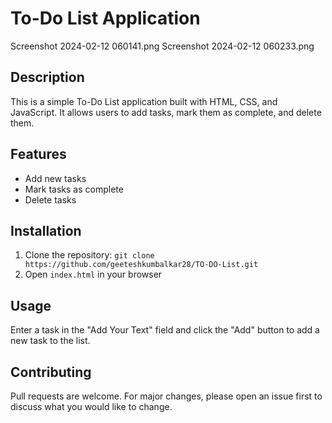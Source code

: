 # To-Do List Application

Screenshot 2024-02-12 060141.png
Screenshot 2024-02-12 060233.png

## Description
This is a simple To-Do List application built with HTML, CSS, and JavaScript. It allows users to add tasks, mark them as complete, and delete them.

## Features
- Add new tasks
- Mark tasks as complete
- Delete tasks

## Installation
1. Clone the repository: `git clone https://github.com/geeteshkumbalkar28/TO-DO-List.git`
2. Open `index.html` in your browser

## Usage
Enter a task in the "Add Your Text" field and click the "Add" button to add a new task to the list.

## Contributing
Pull requests are welcome. For major changes, please open an issue first to discuss what you would like to change.


